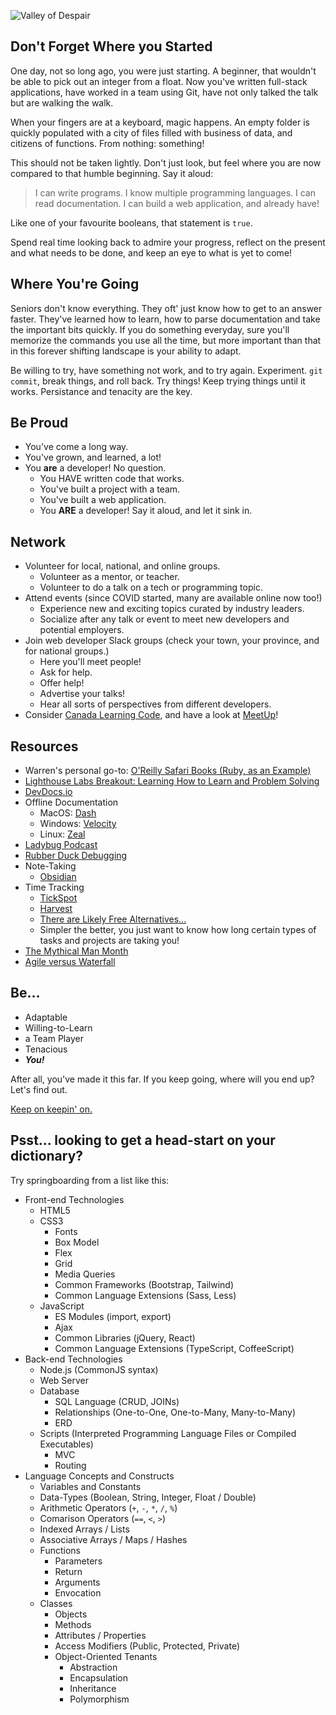 ![Valley of Despair](https://community.thriveglobal.com/wp-content/uploads/2018/09/valley_of_despair.jpg)

## Don't Forget Where you Started

One day, not so long ago, you were just starting. A beginner, that wouldn't be able to pick out an integer from a float. Now you've written full-stack applications, have worked in a team using Git, have not only talked the talk but are walking the walk.

When your fingers are at a keyboard, magic happens. An empty folder is quickly populated with a city of files filled with business of data, and citizens of functions. From nothing: something!

This should not be taken lightly. Don't just look, but feel where you are now compared to that humble beginning. Say it aloud:

> I can write programs. I know multiple programming languages. I can read documentation. I can build a web application, and already have!

Like one of your favourite booleans, that statement is `true`.

Spend real time looking back to admire your progress, reflect on the present and what needs to be done, and keep an eye to what is yet to come!

## Where You're Going

Seniors don't know everything. They oft' just know how to get to an answer faster. They've learned how to learn, how to parse documentation and take the important bits quickly. If you do something everyday, sure you'll memorize the commands you use all the time, but more important than that in this forever shifting landscape is your ability to adapt.

Be willing to try, have something not work, and to try again. Experiment. `git commit`, break things, and roll back. Try things! Keep trying things until it works. Persistance and tenacity are the key.

## Be Proud

- You've come a long way.
- You've grown, and learned, a lot!
- You **are** a developer! No question.
  - You HAVE written code that works.
  - You've built a project with a team.
  - You've built a web application.
  - You **ARE** a developer! Say it aloud, and let it sink in.

## Network

- Volunteer for local, national, and online groups.
  - Volunteer as a mentor, or teacher.
  - Volunteer to do a talk on a tech or programming topic.
- Attend events (since COVID started, many are available online now too!)
  - Experience new and exciting topics curated by industry leaders.
  - Socialize after any talk or event to meet new developers and potential employers.
- Join web developer Slack groups (check your town, your province, and for national groups.)
  - Here you'll meet people!
  - Ask for help.
  - Offer help!
  - Advertise your talks!
  - Hear all sorts of perspectives from different developers.
- Consider [Canada Learning Code](https://www.canadalearningcode.ca/volunteer/), and have a look at [MeetUp](https://www.meetup.com/find/?keywords=web%20development&source=EVENTS)!

## Resources

- Warren's personal go-to: [O'Reilly Safari Books (Ruby, as an Example)](https://www.oreilly.com/library/view/the-ruby-programming/9780596516178/)
- [Lighthouse Labs Breakout: Learning How to Learn and Problem Solving](https://github.com/WarrenUhrich/lighthouse-labs-learning-how-to-learn-and-problem-solving-breakout/tree/2022.12.13-web-flex-all-cohorts)
- [DevDocs.io](https://devdocs.io/)
- Offline Documentation
  - MacOS: [Dash](https://kapeli.com/dash)
  - Windows: [Velocity](https://velocity.silverlakesoftware.com/)
  - Linux: [Zeal](https://zealdocs.org/)
- [Ladybug Podcast](https://www.ladybug.dev/)
- [Rubber Duck Debugging](https://rubberduckdebugging.com/)
- Note-Taking
  - [Obsidian](https://obsidian.md/)
- Time Tracking
  - [TickSpot](https://www.tickspot.com/)
  - [Harvest](https://www.getharvest.com/)
  - [There are Likely Free Alternatives...](https://www.goodfirms.co/blog/7-top-free-and-open-source-time-tracking-software)
  - Simpler the better, you just want to know how long certain types of tasks and projects are taking you!
- [The Mythical Man Month](https://en.wikipedia.org/wiki/The_Mythical_Man-Month)
- [Agile versus Waterfall](https://www.ibm.com/cloud/blog/agile-vs-waterfall)

## Be...

- Adaptable
- Willing-to-Learn
- a Team Player
- Tenacious
- **_You!_**

After all, you've made it this far. If you keep going, where will you end up? Let's find out.

[Keep on keepin' on.](https://www.youtube.com/watch?v=EJloTr4o8XY)

## Psst... looking to get a head-start on your dictionary?

Try springboarding from a list like this:

- Front-end Technologies
  - HTML5
  - CSS3
    - Fonts
    - Box Model
    - Flex
    - Grid
    - Media Queries
    - Common Frameworks (Bootstrap, Tailwind)
    - Common Language Extensions (Sass, Less)
  - JavaScript
    - ES Modules (import, export)
    - Ajax
    - Common Libraries (jQuery, React)
    - Common Language Extensions (TypeScript, CoffeeScript)
- Back-end Technologies
  - Node.js (CommonJS syntax)
  - Web Server
  - Database
    - SQL Language (CRUD, JOINs)
    - Relationships (One-to-One, One-to-Many, Many-to-Many)
    - ERD
  - Scripts (Interpreted Programming Language Files or Compiled Executables)
    - MVC
    - Routing
- Language Concepts and Constructs
  - Variables and Constants
  - Data-Types (Boolean, String, Integer, Float / Double)
  - Arithmetic Operators (`+`, `-`, `*`, `/`, `%`)
  - Comarison Operators (`==`, `<`, `>`)
  - Indexed Arrays / Lists
  - Associative Arrays / Maps / Hashes
  - Functions
    - Parameters
    - Return
    - Arguments
    - Envocation
  - Classes
    - Objects
    - Methods
    - Attributes / Properties
    - Access Modifiers (Public, Protected, Private)
    - Object-Oriented Tenants
      - Abstraction
      - Encapsulation
      - Inheritance
      - Polymorphism
